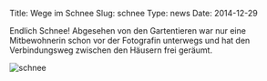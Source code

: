 Title: Wege im Schnee
Slug: schnee
Type: news
Date: 2014-12-29

<p>Endlich Schnee! Abgesehen von den Gartentieren war nur eine Mitbewohnerin schon vor der Fotografin unterwegs und hat den Verbindungsweg zwischen den Häusern frei geräumt.
</p>
<img src="/images/14_dez.png" alt="schnee"/>

